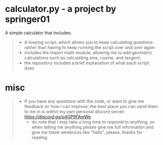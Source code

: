 # calculator.py - a project by springer01
A simple calculator that includes:
> - A looping script, which allows you to keep calculating questions rather than having to keep running the script over and over again
> - includes the import math module, allowing me to add geometric calculations such as calculating sine, cosine, and tangent.
> - the repository includes a brief explanation of what each script does

# misc
> - If you have any questions with the code, or want to give me feedback on how I can improve; the best place you can send them to me in is within my own personal discord server:
>   https://discord.gg/p4GP9FAmWe
>   + do note that I may take a long time to respond to anything, so when telling me anything please give me full information and give me blank sentences like "hello", please. 
>   thanks for reading.
